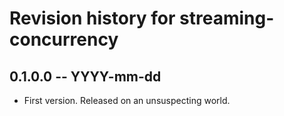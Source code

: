 # Revision history for streaming-concurrency

## 0.1.0.0  -- YYYY-mm-dd

* First version. Released on an unsuspecting world.
